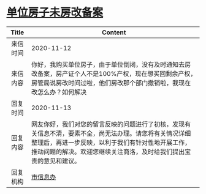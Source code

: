 # <a href="http://www.shangluo.gov.cn/zmhd/ldxxxx.jsp?urltype=leadermail.LeaderMailContentUrl&wbtreeid=1112&leadermailid=6605">单位房子未房改备案</a>
| Title |                                                     Content                                                      |
|:-----:|------------------------------------------------------------------------------------------------------------------|
| 来信时间  | 2020-11-12                                                                                                       |
| 来信内容  | 你好，我购买单位房子，由于单位倒闭，没有及时通知去房改备案，房产证个人不是100%产权，现在想买回剩余产权，房管局说房改时间过啦，他们房改那个部门撤销啦，我现在改怎么办？如何解决                        |
| 回复时间  | 2020-11-13                                                                                                       |
| 回复内容  | 网友你好，我们对您的留言反映的问题进行了初核，发现有关信息不清，要素不全，尚无法办理。请您将有关情况详细整理后，再进一步反映，以利于我们有针对性地开展工作，推动问题的解决。欢迎您继续关注商洛，及时给我们提出宝贵的意见和建议。 |
| 回复机构  | <a href="../../categories/agencies/市信息办.md">市信息办</a>                                                               |